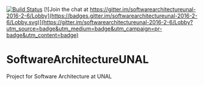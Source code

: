 [![Build Status](https://travis-ci.org/Camiloasc1/SoftwareArchitectureUNAL.svg?branch=master)](https://travis-ci.org/Camiloasc1/SoftwareArchitectureUNAL) [![Join the chat at https://gitter.im/softwarearchitectureunal-2016-2-6/Lobby](https://badges.gitter.im/softwarearchitectureunal-2016-2-6/Lobby.svg)](https://gitter.im/softwarearchitectureunal-2016-2-6/Lobby?utm_source=badge&utm_medium=badge&utm_campaign=pr-badge&utm_content=badge)

# SoftwareArchitectureUNAL

Project for Software Architecture at UNAL

